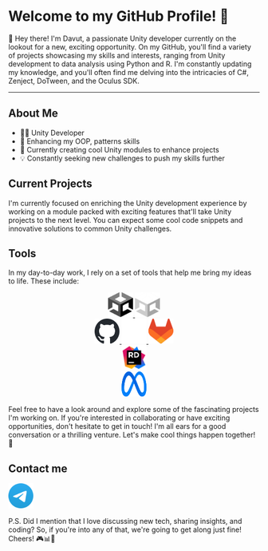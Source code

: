 # Welcome to my GitHub Profile! 🚀

👋 Hey there! I'm Davut, a passionate Unity developer currently on the lookout for a new, exciting opportunity. On my GitHub, you'll find a variety of projects showcasing my skills and interests, ranging from Unity development to data analysis using Python and R. I'm constantly updating my knowledge, and you'll often find me delving into the intricacies of C#, Zenject, DoTween, and the Oculus SDK.
_______________________________________________________________________________________________________________
## About Me
- 👨‍💻 Unity Developer
- 🌱 Enhancing my OOP, patterns skills
- 🚀 Currently creating cool Unity modules to enhance projects
- 💡 Constantly seeking new challenges to push my skills further

## Current Projects
I'm currently focused on enriching the Unity development experience by working on a module packed with exciting features that'll take Unity projects to the next level. You can expect some cool code snippets and innovative solutions to common Unity challenges.

## Tools
In my day-to-day work, I rely on a set of tools that help me bring my ideas to life. These include:

<link rel="stylesheet" href="resources/style.css">
<body>
    <div align="center">
        <div class="row">
            <div class="column">
                <a href="https://unity.com#gh-light-mode-only">
                    <img src="resources/unity_icon.svg" width="50" height="50" alt="Unity logo">
                </a>
                <a href="https://unity.com#gh-dark-mode-only">
                    <img src="resources/unity-dark_icon.svg" width="50" height="50" alt="Unity logo">
                </a>
            </div>
            <div class="column">
                <a href="https://github.com#gh-light-mode-only">
                    <img src="resources/github_icon.svg" width="50" height="50" alt="GitHub logo">
                </a>
                <a href="https://github.com#gh-dark-mode-only">
                    <img src="resources/github-dark_icon.svg" width="50" height="50" alt="GitHub logo">
                </a>
                <a href="https://about.gitlab.com/">
                    <img src="resources/gitlab-colored_icon.svg" width="50" height="50" alt="GitLab logo">
                </a>
            </div>
            <div class="column">
                <a href="https://www.jetbrains.com/">
                    <img src="resources/rider-colored_icon.svg" width="50" height="50" alt="Rider logo">
                </a>
            </div>
            <div class="column">
                <a href="https://www.meta.com/">
                    <img src="resources/meta-colored_icon.svg" width="50" height="50" alt="Meta logo">
                </a>
            </div>
        </div>
    </div>
</body>


Feel free to have a look around and explore some of the fascinating projects I'm working on. If you're interested in collaborating or have exciting opportunities, don't hesitate to get in touch! I'm all ears for a good conversation or a thrilling venture. Let's make cool things happen together! 🌟

## Contact me
<a href="https://t.me/dvt_st">
    <img src="resources/telegram-colored_icon.svg" width="50" height="50" alt="Telegram logo">
</a>

P.S. Did I mention that I love discussing new tech, sharing insights, and coding? So, if you're into any of that, we're going to get along just fine! Cheers! 🎮📊🚀
